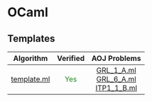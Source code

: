 
# OCaml

## Templates

| Algorithm | Verified | AOJ Problems |
|:---------:|:--------:|:------------:|
| [template.ml](./include/template/template) | <font color="ForestGreen">Yes</font> | [GRL_1_A.ml](./src/GRL_1_A)<br>[GRL_6_A.ml](./src/GRL_6_A)<br>[ITP1_1_B.ml](./src/ITP1_1_B) |

